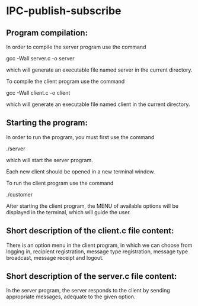 # IPC-publish-subscribe

## Program compilation:

In order to compile the server program use the command

gcc -Wall server.c -o server

which will generate an executable file named server in the current directory.


To compile the client program use the command 

gcc -Wall client.c -o client

which will generate an executable file named client in the current directory.


## Starting the program:

In order to run the program, you must first use the command

./server

which will start the server program.

Each new client should be opened in a new terminal window.

To run the client program use the command

./customer

After starting the client program, the MENU of available options will be displayed in the terminal, which will guide the user.


## Short description of the client.c file content:

There is an option menu in the client program, in which we can choose from logging in, recipient registration, message type registration, message type broadcast, message receipt and logout.

## Short description of the server.c file content:

In the server program, the server responds to the client by sending appropriate messages, adequate to the given option.
